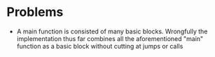 # Problems

* A main function is consisted of many basic blocks. Wrongfully the implementation thus far combines all the aforementioned "main" function as a basic block without cutting at jumps or calls
